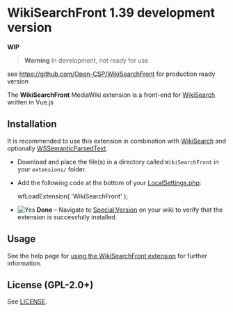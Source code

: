 # WikiSearchFront 1.39 development version

**WIP**

> **Warning**
> In development, not ready for use

see https://github.com/Open-CSP/WikiSearchFront for production ready version

The **WikiSearchFront** MediaWiki extension is a front-end for [WikiSearch](https://www.mediawiki.org/wiki/Extension:WikiSearch "Extension:WikiSearch") written in Vue.js

## Installation
It is recommended to use this extension in combination with [WikiSearch](https://www.mediawiki.org/wiki/Extension:WikiSearch "Extension:WikiSearch") and optionally [WSSemanticParsedText](https://www.mediawiki.org/w/index.php?title=Extension:WSSemanticParsedText&action=edit&redlink=1 "Extension:WSSemanticParsedText (page does not exist)").

-   Download and place the file(s) in a directory called  `WikiSearchFront`  in your  `extensions/`  folder.
-   Add the following code at the bottom of your  [LocalSettings.php](https://www.mediawiki.org/wiki/Special:MyLanguage/Manual:LocalSettings.php "Special:MyLanguage/Manual:LocalSettings.php"):
    
    wfLoadExtension( 'WikiSearchFront' );
    
-   ![Yes](https://upload.wikimedia.org/wikipedia/commons/thumb/f/f6/OOjs_UI_icon_check-constructive.svg/15px-OOjs_UI_icon_check-constructive.svg.png) **Done**  – Navigate to  [Special:Version](https://www.mediawiki.org/wiki/Special:Version "Special:Version")  on your wiki to verify that the extension is successfully installed.

## Usage
See the help page for [using the WikiSearchFront extension](https://www.mediawiki.org/wiki/Help:WikiSearchFront "Help:WikiSearchFront") for further information.


## License (GPL-2.0+)

See  [LICENSE](https://gitlab.wikibase.nl/community/wssearchfront/-/blob/master/LICENSE).